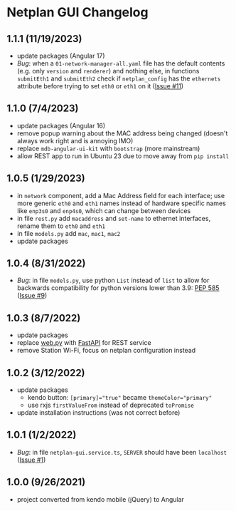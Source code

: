 # Netplan GUI Changelog

## 1.1.1 (11/19/2023)

- update packages (Angular 17)
- *Bug*: when a `01-network-manager-all.yaml` file has the default contents (e.g. only `version` and `renderer`) and nothing else, in functions `submitEth1` and `submitEth2` check if `netplan_config` has the `ethernets` attribute before trying to set `eth0` or `eth1` on it ([Issue #11](https://github.com/xinthose/Netplan-GUI/issues/11))

## 1.1.0 (7/4/2023)

- update packages (Angular 16)
- remove popup warning about the MAC address being changed (doesn't always work right and is annoying IMO)
- replace `mdb-angular-ui-kit` with `bootstrap` (more mainstream)
- allow REST app to run in Ubuntu 23 due to move away from `pip install`

## 1.0.5 (1/29/2023)

- in `network` component, add a Mac Address field for each interface; use more generic `eth0` and `eth1` names instead of hardware specific names like `enp3s0` and `enp4s0`, which can change between devices
- in file `rest.py` add `macaddress` and `set-name` to ethernet interfaces, rename them to `eth0` and `eth1`
- in file `models.py` add `mac`, `mac1`, `mac2`
- update packages

## 1.0.4 (8/31/2022)

- *Bug*: in file `models.py`, use python `List` instead of `list` to allow for backwards compatibility for python versions lower than 3.9: [PEP 585](https://docs.python.org/3/whatsnew/3.9.html#type-hinting-generics-in-standard-collections) ([Issue #9](https://github.com/xinthose/Netplan-GUI/issues/9))

## 1.0.3 (8/7/2022)

- update packages
- replace [web.py](https://github.com/webpy/webpy) with [FastAPI](https://github.com/tiangolo/fastapi) for REST service
- remove Station Wi-Fi, focus on netplan configuration instead

## 1.0.2 (3/12/2022)

- update packages
  - kendo button: `[primary]="true"` became `themeColor="primary"`
  - use rxjs `firstValueFrom` instead of deprecated `toPromise`
- update installation instructions (was not correct before)

## 1.0.1 (1/2/2022)

- *Bug*: in file `netplan-gui.service.ts`, `SERVER` should have been `localhost` ([Issue #1](https://github.com/xinthose/Netplan-GUI/issues/1))

## 1.0.0 (9/26/2021)

- project converted from kendo mobile (jQuery) to Angular
